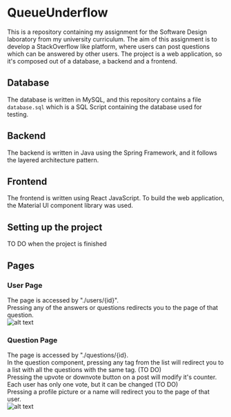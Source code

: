 # QueueUnderflow
This is a repository containing my assignment for the Software Design laboratory from my university curriculum. The aim of this assignment is to develop a StackOverflow like platform, where users can post questions which can be answered by other users. The project is a web application, so it's composed out of a database, a backend and a frontend.

## Database
The database is written in MySQL, and this repository contains a file ```database.sql``` which is a SQL Script containing the database used for testing.

## Backend
The backend is written in Java using the Spring Framework, and it follows the layered architecture pattern.

## Frontend
The frontend is written using React JavaScript. To build the web application, the Material UI component library was used.

## Setting up the project
TO DO when the project is finished

## Pages
### User Page
The page is accessed by "./users/{id}". <br />
Pressing any of the answers or questions redirects you to the page of that question. <br />
![alt text](https://github.com/AlexandruRT631/QueueUnderflow/tree/main/frontend/UserPage.png?raw=true)
### Question Page
The page is accessed by "./questions/{id}.  <br />
In the question component, pressing any tag from the list will redirect you to a list with all the questions with the same tag. (TO DO) <br />
Pressing the upvote or downvote button on a post will modify it's counter. Each user has only one vote, but it can be changed (TO DO) <br />
Pressing a profile picture or a name will redirect you to the page of that user. <br />
![alt text](https://github.com/AlexandruRT631/QueueUnderflow/tree/main/frontend/QuestionPage.png?raw=true)
